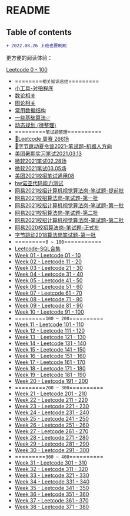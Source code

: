 # README

## Table of contents

```diff
+ 2022.08.26 上班也要刷刷
```

更方便的阅读体验：

[Leetcode 0 - 100](https://app.gitbook.com/s/6Rwk2d0r1ZJBzFQjnK8p/\~/changes/VdxuxZWIp9gALGhxUpxc/leetcode-0-100)

* \========`相关知识总结`=========
* [小工具-对拍程序](algorithms/小工具-对拍程序.md)
* [数论相关](algorithms/数论.md)
* [图论相关](algorithms/图论.md)
* [常用数据结构](algorithms/常用数据结构.md)
* [一些基础算法✅](algorithms/基础算法.md)
* [动态规划 (待整理)](algorithms/动态规划.md)
* \=========`笔试题整理`==========
* [🍑Leetcode 周赛 266场](codingtests/Leetcode-266周赛.md)
* [🤖字节跳动夏令营2021-笔试题-机器人方向](codingtests/字节跳动-夏令营笔试-1.md)
* [美团暑期实习笔试2021.03.13](codingtests/美团暑期实习.md)
* [微软2021笔试02.28场](codingtests/微软暑期实习笔试2021.02.26.md)
* [微软2021笔试03.05场](codingtests/微软暑期实习笔试2021.03.05.md)
* [美团2021校招笔试通用08](codingtests/美团2021笔试通用卷08.md)
* [hw诺亚代码能力测试](codingtests/华为诺亚方舟实验室-CodingTest.md)
* [网易2021校招计算机视觉算法岗-笔试题-提前批](codingtests/网易2021算法-提前批.md)
* [网易2021校招算法岗-笔试题-第一批](codingtests/网易2021算法02.md)
* [网易2021校招计算机视觉算法岗-笔试题-第一批](codingtests/网易2021计算机视觉02.md)
* [网易2021校招算法岗-笔试题-第二批](codingtests/网易2021算法.md)
* [网易2021校招计算机视觉算法岗-笔试题-第二批](codingtests/网易2021计算机视觉.md)
* [网易2020校招算法岗-笔试题-正式批](codingtests/网易2020算法.md)
* [字节跳动2018算法岗笔试题-第一批](codingtests/字节跳动-算法.md)
* \=========`0 ~ 100`===========
* [Leetcode-SQL合集](notes/SQL题目合集.md)
* [Week 01 - Leetcode 01 - 10](leetcode-0-100/week01.md)
* [Week 02 - Leetcode 11 - 20](leetcode-0-100/week02.md)
* [Week 03 - Leetcode 21 - 30](leetcode-0-100/week03.md)
* [Week 04 - Leetcode 31 - 40](leetcode-0-100/week04.md)
* [Week 05 - Leetcode 41 - 50](leetcode-0-100/week05.md)
* [Week 06 - Leetcode 51 - 60](leetcode-0-100/week06.md)
* [Week 07 - Leetcode 61 - 70](leetcode-0-100/week07.md)
* [Week 08 - Leetcode 71 - 80](leetcode-0-100/week08.md)
* [Week 09 - Leetcode 81 - 90](leetcode-0-100/week09.md)
* [Week 10 - Leetcode 91 - 100](leetcode-0-100/week10.md)
* \=========`100 ~ 200`==========
* [Week 11 - Leetcode 101 - 110](notes/week11.md)
* [Week 12 - Leetcode 111 - 120](notes/week12.md)
* [Week 13 - Leetcode 121 - 130](notes/week13.md)
* [Week 14 - Leetcode 131 - 140](notes/week14.md)
* [Week 15 - Leetcode 141 - 150](notes/week15.md)
* [Week 16 - Leetcode 151 - 160](notes/week16.md)
* [Week 17 - Leetcode 161 - 170](notes/week17.md)
* [Week 18 - Leetcode 171 - 180](notes/week18.md)
* [Week 19 - Leetcode 181 - 190](notes/week19.md)
* [Week 20 - Leetcode 191 - 200](notes/week20.md)
* \=========`200 ~ 300`==========
* [Week 21 - Leetcode 201 - 210](notes/week21.md)
* [Week 22 - Leetcode 211 - 220](notes/week22.md)
* [Week 23 - Leetcode 221 - 230](notes/week23.md)
* [Week 24 - Leetcode 231 - 240](notes/week24.md)
* [Week 25 - Leetcode 241 - 250](notes/week25.md)
* [Week 26 - Leetcode 251 - 260](notes/week26.md)
* [Week 27 - Leetcode 261 - 270](notes/week27.md)
* [Week 28 - Leetcode 271 - 280](notes/week28.md)
* [Week 29 - Leetcode 281 - 290](notes/week29.md)
* [Week 30 - Leetcode 291 - 300](notes/week30.md)
* \=========`300 ~ 400`==========
* [Week 31 - Leetcode 301 - 310](notes/week31.md)
* [Week 32 - Leetcode 311 - 320](notes/week32.md)
* [Week 33 - Leetcode 321 - 330](notes/week33.md)
* [Week 34 - Leetcode 331 - 340](notes/week34.md)
* [Week 35 - Leetcode 341 - 350](notes/week35.md)
* [Week 36 - Leetcode 351 - 360](notes/week36.md)
* [Week 37 - Leetcode 361 - 370](notes/week37.md)
* [Week 38 - Leetcode 371 - 380](notes/week38.md)
